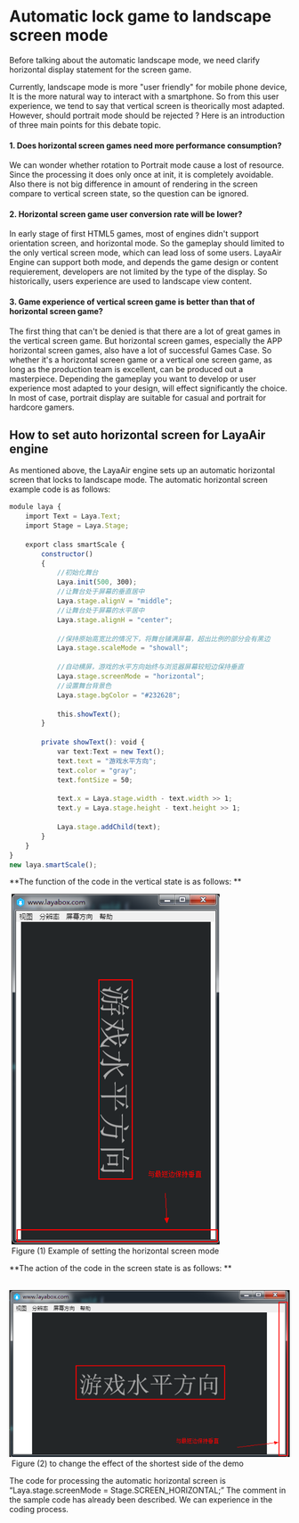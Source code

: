 # Automatic lock game to landscape screen mode



Before talking about the automatic landscape mode, we need clarify horizontal display statement for the screen game.

Currently, landscape mode is more "user friendly" for mobile phone device, It is the more natural way to interact with a smartphone.
So from this user experience, we tend to say that vertical screen is theorically  most adapted.  However, should portrait mode should be rejected ? Here is an introduction of three main points for this debate topic.

#### 1. Does horizontal screen games need more performance consumption?

We can wonder whether rotation to Portrait mode cause a lost of resource. Since the processing it does only once at init, it is completely avoidable. Also there is not big difference in amount of rendering in the screen compare to vertical screen state, so the question can be ignored.

#### 2. Horizontal screen game user conversion rate will be lower?

In early stage of first HTML5 games, most of engines didn't support orientation screen, and horizontal mode. So the gameplay should limited to the only vertical screen mode, which can lead loss of some users. LayaAir Engine can support both mode, and depends the game design or content requierement, developers are not limited by the type of the display. So historically, users experience are used to landscape view content. 

#### 3. Game experience of vertical screen game is better than that of horizontal screen game?

The first thing that can't be denied is that there are a lot of great games in the vertical screen game. But horizontal screen games, especially the APP horizontal screen games, also have a lot of successful Games Case. So whether it's a horizontal screen game or a vertical one screen game, as long as the production team is excellent, can be produced out a masterpiece. Depending the gameplay you want to develop or user experience most adapted to your design, will effect significantly the choice. In most of case, portrait display are suitable for casual and portrait for hardcore gamers. 



## How to set auto horizontal screen for LayaAir engine

As mentioned above, the LayaAir engine sets up an automatic horizontal screen that locks to landscape mode. The automatic horizontal screen example code is as follows:  

```typescript
module laya {
    import Text = Laya.Text;
    import Stage = Laya.Stage;
 
    export class smartScale {
        constructor()
        {
            //初始化舞台
            Laya.init(500, 300);
            //让舞台处于屏幕的垂直居中
            Laya.stage.alignV = "middle";
            //让舞台处于屏幕的水平居中
            Laya.stage.alignH = "center";
 
            //保持原始高宽比的情况下，将舞台铺满屏幕，超出比例的部分会有黑边
            Laya.stage.scaleMode = "showall";
  
            //自动横屏，游戏的水平方向始终与浏览器屏幕较短边保持垂直
            Laya.stage.screenMode = "horizontal";
            //设置舞台背景色
            Laya.stage.bgColor = "#232628";
             
            this.showText();
        }
 
        private showText(): void {
            var text:Text = new Text();
            text.text = "游戏水平方向";
            text.color = "gray";
            text.fontSize = 50;
             
            text.x = Laya.stage.width - text.width >> 1;
            text.y = Laya.stage.height - text.height >> 1;
             
            Laya.stage.addChild(text);
        }
    }
}
new laya.smartScale();
```


**The function of the code in the vertical state is as follows: **

​	![blob.png](img/1.png)<br/>
​	Figure (1) Example of setting the horizontal screen mode

**The action of the code in the screen state is as follows: **

​	![blob.png](img/2.png)<br/>
​	Figure (2) to change the effect of the shortest side of the demo



The code for processing the automatic horizontal screen is “Laya.stage.screenMode = Stage.SCREEN_HORIZONTAL;” The comment in the sample code has already been described. We can experience in the coding process.
